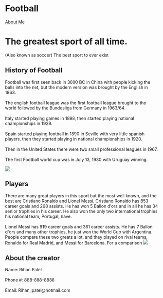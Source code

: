 # Football
<body>
<a href="#About">About Me</a>
<h1>The greatest sport of all time.</h1>
  <p>(Also known as soccer) The best sport to ever exist</p>

<h2>History of Football</h2>
<p>Football was first seen back in 3000 BC in China with people kicking the balls into the net, but the modern version was brought by the English in 1863.<br><br> The english football league was the first football league brought to the world followed by the Bundesliga from Germany in 1963/64.<br><br> Italy started playing games in 1898, then started playing national championships in 1929.<br><br>Spain started playing football in 1890 in Seville with very little spanish players, then they started playing in national championships in 1920.<br><br> Then in the United States there were two small professional leagues in 1967.<br><br>The first Football world cup was in July 13, 1930 with Uruguay winning.</p>

<img src="https://github.com/Radude-8/Soccer/assets/145703339/94c1fa8b-fa8c-46ad-8867-b8cb4e51fb02"/>



<h2>Players</h2>
<p>There are many great players in this sport but the most well known, and the best are Cristiano Ronaldo and Lionel Messi. Cristiano Ronaldo has 853 career goals and 268 assists. He has won 5 Ballon d'ors and in all he has 34 senior trophies in his career. He also won the only two international trophies his national team, Portugal, have. <br><br> Lionel Messi has 819 career goals and 361 career assists. He has 7 Ballon d'ors and many other trophies, he just won the World Cup with Argentina. People compare these two greats a lot, and they played on rival teams, Ronaldo for Real Madrid, and Messi for Barcelona. For a comparison
<img src="https://s26162.pcdn.co/wp-content/uploads/2022/10/messi-CR.jpg"/>


<section id="About">
<h2>About the creator</h2>
<p>Name: Rihan Patel <br><br>
  Phone #: 888-888-8888 <br><br>
  Email: Rihan_patel@hotmail.com</p>
</section>

